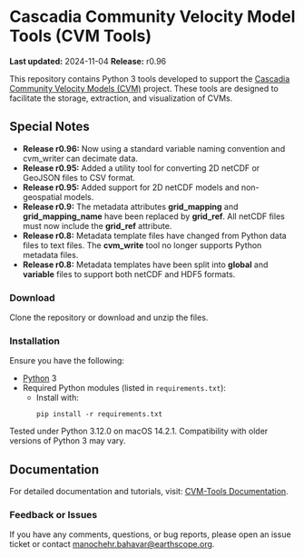 # Cascadia Community Velocity Model Tools (CVM Tools)

**Last updated:** 2024-11-04 **Release:** r0.96

This repository contains Python 3 tools developed to support the [Cascadia Community Velocity Models (CVM)](https://cascadiaquakes.org/cvm/) project. These tools are designed to facilitate the storage, extraction, and visualization of CVMs.

## Special Notes

- **Release r0.96:** Now using a standard variable naming convention and cvm_writer can decimate data.
- **Release r0.95:** Added a utility tool for converting 2D netCDF or GeoJSON files to CSV format.
- **Release r0.95:** Added support for 2D netCDF models and non-geospatial models.
- **Release r0.9:** The metadata attributes **grid_mapping** and **grid_mapping_name** have been replaced by **grid_ref**. All netCDF files must now include the **grid_ref** attribute.
- **Release r0.8:** Metadata template files have changed from Python data files to text files. The **cvm_write** tool no longer supports Python metadata files.
- **Release r0.8:** Metadata templates have been split into **global** and **variable** files to support both netCDF and HDF5 formats.

### Download

Clone the repository or download and unzip the files.

### Installation

Ensure you have the following:

- [Python](https://www.python.org/) 3
- Required Python modules (listed in `requirements.txt`):
  - Install with:
    ```
    pip install -r requirements.txt
    ```

Tested under Python 3.12.0 on macOS 14.2.1. Compatibility with older versions of Python 3 may vary.

## Documentation

For detailed documentation and tutorials, visit: [CVM-Tools Documentation](https://cascadiaquakes.github.io/cvm-tools-book/).

### Feedback or Issues

If you have any comments, questions, or bug reports, please open an issue ticket or contact [manochehr.bahavar@earthscope.org](mailto:manochehr.bahavar@earthscope.org).
